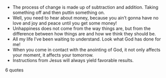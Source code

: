  - The process of change is made up of subtraction and addition. Taking something off and then puttin something on.
 - Well, you need to hear about money, because you ain’t gonna have no love and joy and peace until you get some money!
 - Unhappiness does not come from the way things are, but from the difference between how things are and how we think they should be.
 - All my life I’ve been waiting to understand. Look what God has done for me!
 - When you come in contact with the anointing of God, it not only affects your moment, it affects your tomorrow.
 - Instructions from Jesus will always yield favorable results.

6 quotes